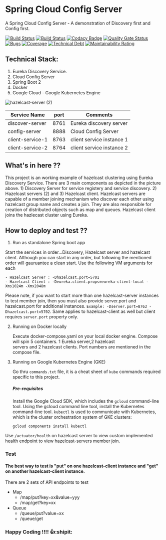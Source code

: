 # Spring Cloud Config Server
A Spring Cloud Config Server - A demonstration of Discovery first and Config first.

[![Build Status](http://34.68.205.106/jenkins/buildStatus/icon?job=hazelcast-cluster-master-build&subject=Master%20Build)](http://34.68.205.106/jenkins/job/hazelcast-cluster-master-build/)       [![Build Status](http://34.68.205.106/jenkins/buildStatus/icon?job=hazelcast-cluster-mutation-test&subject=Mutation%20Test)](http://34.68.205.106/jenkins/job/hazelcast-cluster-mutation-test/)    [![Codacy Badge](https://api.codacy.com/project/badge/Grade/e9e89cc98f5d4b0f9fd80d18c9935981)](https://www.codacy.com?utm_source=github.com&amp;utm_medium=referral&amp;utm_content=athulravindran87/hazelcast-cluster&amp;utm_campaign=Badge_Grade)     [![Quality Gate Status](http://34.67.51.46/api/project_badges/measure?project=com.athul%3Ahazelcast-cluster&metric=alert_status)](http://34.67.51.46/dashboard?id=com.athul%3Ahazelcast-cluster)       [![Bugs](http://34.67.51.46/api/project_badges/measure?project=com.athul%3Ahazelcast-cluster&metric=bugs)](http://34.67.51.46/dashboard?id=com.athul%3Ahazelcast-cluster)    [![Coverage](http://34.67.51.46/api/project_badges/measure?project=com.athul%3Ahazelcast-cluster&metric=coverage)](http://34.67.51.46/dashboard?id=com.athul%3Ahazelcast-cluster)    [![Technical Debt](http://34.67.51.46/api/project_badges/measure?project=com.athul%3Ahazelcast-cluster&metric=sqale_index)](http://34.67.51.46/dashboard?id=com.athul%3Ahazelcast-cluster)   [![Maintainability Rating](http://34.67.51.46/api/project_badges/measure?project=com.athul%3Ahazelcast-cluster&metric=sqale_rating)](http://34.67.51.46/dashboard?id=com.athul%3Ahazelcast-cluster)

## Technical Stack:                   	         
1) Eureka Discovery Service.	         	             
2) Cloud Config Server                          
4) Spring Boot 2
5) Docker
6) Google Cloud - Google Kubernetes Engine

![hazelcast-server (2)](https://user-images.githubusercontent.com/5833938/60470478-90022880-9c2e-11e9-9c0f-cd30afbcd607.jpg)

| Service Name        | port | Comments                       |  
| ------------------- | -----| -------------------------------|
| discover-server     | 8761 | Eureka discovery server        |
| config-server       | 8888 | Cloud Config Server            |
| client-service-1    | 8763 | client service instance 1      |
| client-service-2    | 8764 | client service instance 2      |

## What's in here ??
This project is an working example of hazelcast clustering using Eureka Discovery Service. There are 3 main components as depicted in the picture above. 1) Discovery Server for service registery and service discovery. 2) Hazelcast servers (2) and 3) Hazelcast client. Hazelcast servers are capable of a member joining mechanism who discover each other using hazelcast group name and creates a join. They are also responsible for creation of distributed objects such as map and queues. Hazelcast client joins the hazlecast cluster using Eureka. 

## How to deploy and test ??
1. Run as standalone Spring boot app

Start the services in order...Discovery, Hazelcast server and hazelcast client. Although you can start in any order, but following the mentioned order will gauruantee a clean start. Use the following VM arguments for each
```
- Hazelcast Server : -Dhazelcast.port=5701
- Hazelcast Client : -Deureka.client.props=eureka-client-local -Xms1024m -Xmx2048m
```
   Please note, if you want to start more than one hazelcast-server instances to test member join, then you must also provide    server.port and hazelcast.port for additional instances. 
   `Example: -Dserver.port=8763 -Dhazelcast.port=5702`. 
   Same applies to hazelcast-client as well but client requires `server.port` property only.
   
 2. Running on Docker locally
   
    Execute docker-compose.yaml on your local docker engine. Compose will spin 5 containers. 1 Eureka server,2 hazelcast    
    servers and 2 hazelcast clients. Port numbers are mentioned in the compose file.
    
 3. Running on Google Kubernetes Engine (GKE)
    
    Go thru `commands.txt` file, it is a cheat sheet of `kube` commands required specific to this project.
    
    ##### Pre-requisites
    
    Install the Google Cloud SDK, which includes the `gcloud` command-line tool. Using the gcloud command line tool, install 
    the Kubernetes command-line tool. `kubectl` is used to communicate with   Kubernetes, which is the cluster orchestration 
    system of GKE clusters:

    `gcloud components install kubectl`

    
Use ```/actuator/health``` on hazelcast server to view custom implemented health endpoint to view hazelcast-servers member join.      
    
 ### Test
 
 #### The best way to test is "put" on one hazelcast-client instance and "get" on another hazelcast-client instance. 
 
 There are 2 sets of API endpoints to test
- Map
   - /map/put?key=xx&value=yyy
   - /map/get?key=xx
- Queue
   - /queue/put?value=xx
   - /queue/get
   
 ### Happy Coding !!!! :+1::shipit:  

